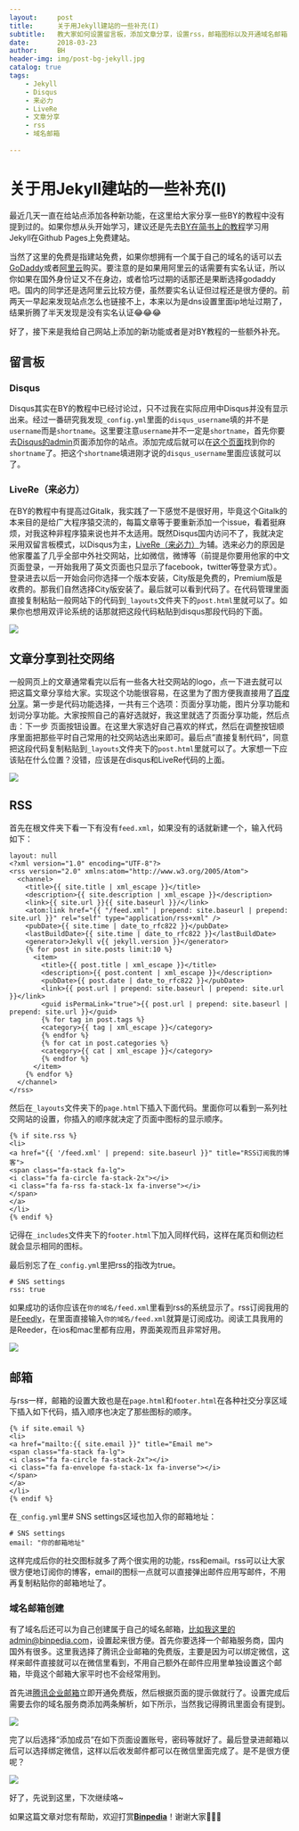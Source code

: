 ```yaml
---
layout:     post
title:      关于用Jekyll建站的一些补充(I)
subtitle:   教大家如何设置留言板，添加文章分享，设置rss，邮箱图标以及开通域名邮箱
date:       2018-03-23
author:     BH
header-img: img/post-bg-jekyll.jpg
catalog: true
tags:
    - Jekyll
    - Disqus
    - 来必力
    - LiveRe
    - 文章分享
    - rss
    - 域名邮箱
    
---
```

# 关于用Jekyll建站的一些补充(I)
最近几天一直在给站点添加各种新功能，在这里给大家分享一些BY的教程中没有提到过的。如果你想从头开始学习，建议还是先去[BY在简书上的教程](https://www.jianshu.com/p/e68fba58f75c)学习用Jekyll在Github Pages上免费建站。

当然了这里的免费是指建站免费，如果你想拥有一个属于自己的域名的话可以去[GoDaddy](https://www.godaddy.com/)或者[阿里云](https://wanwang.aliyun.com/)购买。要注意的是如果用阿里云的话需要有实名认证，所以你如果在国外身份证又不在身边，或者恰巧过期的话那还是果断选择godaddy吧。国内的同学还是选阿里云比较方便，虽然要实名认证但过程还是很方便的。前两天一早起来发现站点怎么也链接不上，本来以为是dns设置里面ip地址过期了，结果折腾了半天发现是没有实名认证😂😂😂

好了，接下来是我给自己网站上添加的新功能或者是对BY教程的一些额外补充。

## 留言板
### Disqus
Disqus其实在BY的教程中已经讨论过，只不过我在实际应用中Disqus并没有显示出来。经过一番研究我发现`_config.yml`里面的`disqus_username`填的并不是`username`而是`shortname`。这里要注意`username`并不一定是`shortname`，首先你要去[Disqus的admin](https://disqus.com/admin/)页面添加你的站点。添加完成后就可以在[这个页面](https://binpedia.disqus.com/admin/settings/general/)找到你的`shortname`了。把这个`shortname`填进刚才说的`disqus_username`里面应该就可以了。

### LiveRe（来必力）
在BY的教程中有提高过Gitalk，我实践了一下感觉不是很好用，毕竟这个Gitalk的本来目的是给广大程序猿交流的，每篇文章等于要重新添加一个issue，看着挺麻烦，对我这种非程序猿来说也并不太适用。既然Disqus国内访问不了，我就决定采用双留言板模式，以Disqus为主，[LiveRe（来必力）](http://www.laibili.com.cn/)为辅。选来必力的原因是他家覆盖了几乎全部中外社交网站，比如微信，微博等（前提是你要用他家的中文页面登录，一开始我用了英文页面也只显示了facebook，twitter等登录方式）。
登录进去以后一开始会问你选择一个版本安装，City版是免费的，Premium版是收费的。那我们自然选择City版安装了。最后就可以看到代码了。在代码管理里面直接复制粘贴一般网站下的代码到`_layouts`文件夹下的`post.html`里就可以了。如果你也想用双评论系统的话那就把这段代码粘贴到disqus那段代码的下面。

![](https://ws4.sinaimg.cn/large/006tKfTcgy1fpnmzb79m3j30re0iydgv.jpg)

## 文章分享到社交网络
一般网页上的文章通常看完以后有一些各大社交网站的logo，点一下进去就可以把这篇文章分享给大家。实现这个功能很容易，在这里为了图方便我直接用了[百度分享](http://share.baidu.com/code)。第一步是代码功能选择，一共有三个选项：页面分享功能，图片分享功能和划词分享功能。大家按照自己的喜好选就好，我这里就选了页面分享功能，然后点击：下一步 页面按钮设置。在这里大家选好自己喜欢的样式，然后在调整按钮顺序里面把那些平时自己常用的社交网站选出来即可。最后点”直接复制代码“，同意把这段代码复制粘贴到`_layouts`文件夹下的`post.html`里就可以了。大家想一下应该贴在什么位置？没错，应该是在disqus和LiveRe代码的上面。

![](https://ws3.sinaimg.cn/large/006tKfTcgy1fpnmze65z8j30mz0m4gmq.jpg)

## RSS
首先在根文件夹下看一下有没有`feed.xml`，如果没有的话就新建一个，输入代码如下：

```
layout: null
<?xml version="1.0" encoding="UTF-8"?>
<rss version="2.0" xmlns:atom="http://www.w3.org/2005/Atom">
  <channel>
    <title>{{ site.title | xml_escape }}</title>
    <description>{{ site.description | xml_escape }}</description>
    <link>{{ site.url }}{{ site.baseurl }}/</link>
    <atom:link href="{{ "/feed.xml" | prepend: site.baseurl | prepend: site.url }}" rel="self" type="application/rss+xml" />
    <pubDate>{{ site.time | date_to_rfc822 }}</pubDate>
    <lastBuildDate>{{ site.time | date_to_rfc822 }}</lastBuildDate>
    <generator>Jekyll v{{ jekyll.version }}</generator>
    {% for post in site.posts limit:10 %}
      <item>
        <title>{{ post.title | xml_escape }}</title>
        <description>{{ post.content | xml_escape }}</description>
        <pubDate>{{ post.date | date_to_rfc822 }}</pubDate>
        <link>{{ post.url | prepend: site.baseurl | prepend: site.url }}</link>
        <guid isPermaLink="true">{{ post.url | prepend: site.baseurl | prepend: site.url }}</guid>
        {% for tag in post.tags %}
        <category>{{ tag | xml_escape }}</category>
        {% endfor %}
        {% for cat in post.categories %}
        <category>{{ cat | xml_escape }}</category>
        {% endfor %}
      </item>
    {% endfor %}
  </channel>
</rss>
```
然后在`_layouts`文件夹下的`page.html`下插入下面代码。里面你可以看到一系列社交网站的设置，你插入的顺序就决定了页面中图标的显示顺序。

```
{% if site.rss %}
<li>
<a href="{{ '/feed.xml' | prepend: site.baseurl }}" title="RSS订阅我的博客">
<span class="fa-stack fa-lg">
<i class="fa fa-circle fa-stack-2x"></i>
<i class="fa fa-rss fa-stack-1x fa-inverse"></i>
</span>
</a>
</li>
{% endif %}
```
记得在`_includes`文件夹下的`footer.html`下加入同样代码，这样在尾页和侧边栏就会显示相同的图标。

最后别忘了在`_config.yml`里把rss的指改为true。

```
# SNS settings
rss: true
```

如果成功的话你应该在`你的域名/feed.xml`里看到rss的系统显示了。rss订阅我用的是[Feedly](https://feedly.com/)，在里面直接输入`你的域名/feed.xml`就算是订阅成功。阅读工具我用的是Reeder，在ios和mac里都有应用，界面美观而且非常好用。

![](https://ws3.sinaimg.cn/large/006tKfTcgy1fpnmzcstxpj30ku112ab5.jpg)

## 邮箱

与rss一样，邮箱的设置大致也是在`page.html`和`footer.html`在各种社交分享区域下插入如下代码，插入顺序也决定了那些图标的顺序。

```
{% if site.email %}
<li>
<a href="mailto:{{ site.email }}" title="Email me">
<span class="fa-stack fa-lg">
<i class="fa fa-circle fa-stack-2x"></i>
<i class="fa fa-envelope fa-stack-1x fa-inverse"></i>
</span>
</a>
</li>
{% endif %}
```
在`_config.yml`里# SNS settings区域也加入你的邮箱地址：

```
# SNS settings
email: "你的邮箱地址"
```
这样完成后你的社交图标就多了两个很实用的功能，rss和email。rss可以让大家很方便地订阅你的博客，email的图标一点就可以直接弹出邮件应用写邮件，不用再复制粘贴你的邮箱地址了。

### 域名邮箱创建

有了域名后还可以为自己创建属于自己的域名邮箱，比如我这里的admin@binpedia.com，设置起来很方便。首先你要选择一个邮箱服务商，国内国外有很多。这里我选择了腾讯企业邮箱的免费版，主要是因为可以绑定微信，这样来邮件直接就可以在微信里看到，不用自己额外在邮件应用里单独设置这个邮箱，毕竟这个邮箱大家平时也不会经常用到。

首先进[腾讯企业邮箱](https://exmail.qq.com/onlinesell/intro)立即开通免费版，然后根据页面的提示做就行了。设置完成后需要去你的域名服务商添加两条解析，如下所示，当然我记得腾讯里面会有提到。

![](https://ws1.sinaimg.cn/large/006tKfTcgy1fpnmzex58ej30lv04m3yi.jpg)

完了以后选择“添加成员”在如下页面设置账号，密码等就好了。最后登录进邮箱以后可以选择绑定微信，这样以后收发邮件都可以在微信里面完成了。是不是很方便呢？

![](https://ws1.sinaimg.cn/large/006tKfTcgy1fpnmza12rvj30sw0kq3z0.jpg)

好了，先说到这里，下次继续咯~

如果这篇文章对您有帮助，欢迎打赏[**Binpedia**](http://binpedia.com/03Donation)！谢谢大家🙏🙏🙏